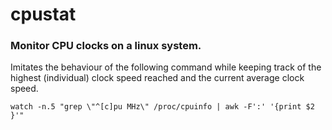 # cpustat
### Monitor CPU clocks on a linux system.

Imitates the behaviour of the following command while keeping track of the highest (individual) clock speed reached and the current average clock speed.
```
watch -n.5 "grep \"^[c]pu MHz\" /proc/cpuinfo | awk -F':' '{print $2 }'"
```
